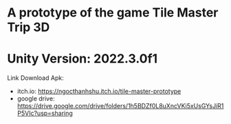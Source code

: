 # A prototype of the game Tile Master Trip 3D
# Unity Version: 2022.3.0f1

Link Download Apk:
- itch.io: https://ngocthanhshu.itch.io/tile-master-prototype
- google drive: https://drive.google.com/drive/folders/1h5BDZf0L8uXncVKi5xUsGYsJiR1P5VIc?usp=sharing
